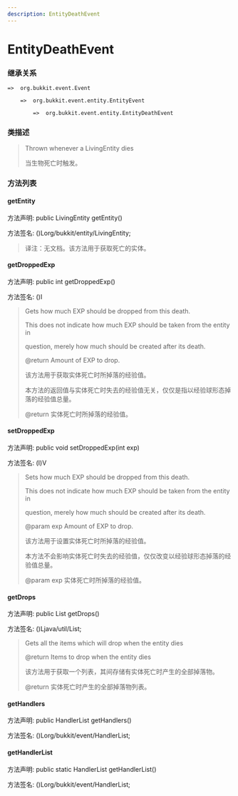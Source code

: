 ```yaml
---
description: EntityDeathEvent
---
```


# EntityDeathEvent

### 继承关系

    =>  org.bukkit.event.Event

        =>  org.bukkit.event.entity.EntityEvent

            =>  org.bukkit.event.entity.EntityDeathEvent

### 类描述

> Thrown whenever a LivingEntity dies
> 
> <p>
> 
> 当生物死亡时触发。

### 方法列表

#### getEntity

方法声明: public LivingEntity getEntity()

方法签名: ()Lorg/bukkit/entity/LivingEntity;

> 译注：无文档。该方法用于获取死亡的实体。

#### getDroppedExp

方法声明: public int getDroppedExp()

方法签名: ()I

> Gets how much EXP should be dropped from this death.
> 
> This does not indicate how much EXP should be taken from the entity in
> 
> question, merely how much should be created after its death.
> 
> @return Amount of EXP to drop.
> 
> <p>
> 
> 该方法用于获取实体死亡时所掉落的经验值。
> 
> 本方法的返回值与实体死亡时失去的经验值无关，仅仅是指以经验球形态掉落的经验值总量。
> 
> @return 实体死亡时所掉落的经验值。

#### setDroppedExp

方法声明: public void setDroppedExp(int exp)

方法签名: (I)V

> Sets how much EXP should be dropped from this death.
> 
> This does not indicate how much EXP should be taken from the entity in
> 
> question, merely how much should be created after its death.
> 
> @param exp Amount of EXP to drop.
> 
> <p>
> 
> 该方法用于设置实体死亡时所掉落的经验值。
> 
> 本方法不会影响实体死亡时失去的经验值，仅仅改变以经验球形态掉落的经验值总量。
> 
> @param exp 实体死亡时所掉落的经验值。

#### getDrops

方法声明: public List<ItemStack> getDrops()

方法签名: ()Ljava/util/List;

> Gets all the items which will drop when the entity dies
> 
> @return Items to drop when the entity dies
> 
> <p>
> 
> 该方法用于获取一个列表，其间存储有实体死亡时产生的全部掉落物。
> 
> @return 实体死亡时产生的全部掉落物列表。

#### getHandlers

方法声明: public HandlerList getHandlers()

方法签名: ()Lorg/bukkit/event/HandlerList;

#### getHandlerList

方法声明: public static HandlerList getHandlerList()

方法签名: ()Lorg/bukkit/event/HandlerList;